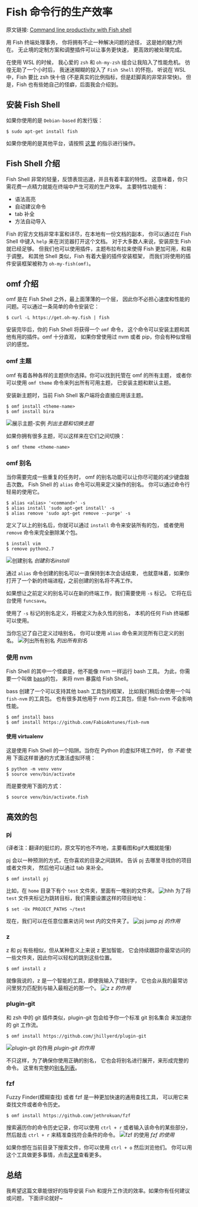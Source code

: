 # Fish 命令行的生产效率

原文链接: [Command line productivity with Fish shell](https://dev.to/yankee/command-line-productivity-with-fish-shell-52e4)

用 Fish 终端处理事务，
你将拥有不止一种解决问题的途径，
这是她的魅力所在。
无止境的定制方案和调整插件可以让事务更快速，
更高效的被处理完成。

在使用 WSL 的时候，
我心爱的 `zsh` 和 `oh-my-zsh` 组合让我陷入了性能危机。
彷徨无助了一个小时后，
我迷迷糊糊的投入了 `Fish Shell` 的怀抱，
听说在 WSL 中，Fish 要比 zsh 快十倍
(不是真实的比例指标，但是赶脚真的非常非常快)。
但是，Fish 也有些她自己的怪癖，后面我会介绍到。

## 安装 Fish Shell

如果你使用的是 `Debian-based` 的发行版：
``` shell
$ sudo apt-get install fish
```
如果你使用的是其他平台，请按照
[这里](https://github.com/fish-shell/fish-shell#getting-fish)
的指示进行操作。

## Fish Shell 介绍

Fish Shell 非常的轻量，反馈表现迅速，并且有着丰富的特性。
这意味着，你只需花费一点精力就能在终端中产生可观的生产效率。
主要特性功能有：

- 语法高亮
- 自动建议命令
- tab 补全
- 方法自动导入

Fish 的官方文档非常丰富和详尽，在本地有一份文档的副本，
你可以通过在 Fish Shell 中键入 `help` 来在浏览器打开这个文档。
对于大多数人来说，安装原生 Fish 就已经足够。
但我们也可以使用插件，主题布拉布拉来使得 Fish 更加可用，和易于调整。
和其他 Shell 类似，Fish 有着大量的插件安装框架，
而我们将使用的插件安装框架被称为 `oh-my-fish(omf)`。

## omf 介绍

omf 是在 Fish Shell 之外，最上面薄薄的一个层，
因此你不必担心速度和性能的问题。可以通过一条简单的命令安装它：
``` shell
$ curl -L https://get.oh-my.fish | fish
```
安装完毕后，你的 Fish Shell 将获得一个 `omf` 命令，
这个命令可以安装主题和其他有用的插件。omf 十分直观，
如果你曾使用过 nvm 或者 pip，你会有种似曾相识的感觉。

### omf 主题

omf 有着各种各样的主题供你选择。你可以找到托管在 omf 的所有主题，
或者你可以使用 `omf theme` 命令来列出所有可用主题，
已安装主题和默认主题。

安装新主题时，当前 Fish Shell 客户端将会直接应用该主题。
``` shell
$ omf install <theme-name>
$ omf install bira
```
![展示主题-实例](https://res.cloudinary.com/practicaldev/image/fetch/s--_3T8aDWd--/c_limit%2Cf_auto%2Cfl_progressive%2Cq_66%2Cw_880/https://cdn-images-1.medium.com/max/2032/1%2ARFN2ONxk2-Lzn_K9uUptzg.gif)
_列出主题和切换主题_

如果你拥有很多主题，可以这样来在它们之间切换：
``` shell
$ omf theme <theme-name>
```

### omf 别名

当你需要完成一些重复的任务时，
omf 的别名功能可以让你尽可能的减少键盘敲击次数。
Fish Shell 的 `alias` 命令可以用来定义操作的别名。
你可以通过命令行轻易的使用它。
``` shell
$ alias <alias> '<command>' -s
$ alias install 'sudo apt-get install' -s
$ alias remove 'sudo apt-get remove --purge' -s
```
定义了以上的别名后，你就可以通过 `install` 命令来安装所有的包，
或者使用 `remove` 命令来完全删除某个包。
``` shell
$ install vim
$ remove python2.7
```
![创建别名](https://res.cloudinary.com/practicaldev/image/fetch/s--YLN2JNx---/c_limit%2Cf_auto%2Cfl_progressive%2Cq_66%2Cw_880/https://cdn-images-1.medium.com/max/2032/1%2AWThV-osTr7qeVxtDH7cSiw.gif)
_创建别名install_

通过 `alias` 命令创建的别名可以一直保持到本次会话结束，
也就意味着，如果你打开了一个新的终端进程，之前创建的别名将不再工作。

如果想让之前定义的别名可以在新的终端工作，我们需要使用 `-s` 标记。
它将在后台使用 `funcsave`。

使用了 `-s` 标记的别名定义，将被定义为永久性的别名，
本机的任何 Fish 终端都可以使用。

当你忘记了自己定义过啥别名，
你可以使用 `alias` 命令来浏览所有已定义的别名。
![列出所有别名](https://res.cloudinary.com/practicaldev/image/fetch/s--D4RMiEnz--/c_limit%2Cf_auto%2Cfl_progressive%2Cq_66%2Cw_880/https://cdn-images-1.medium.com/max/2032/1%2AvQumglI-6OpHawA-I5L9nA.gif)
_列出所有别名_

### 使用 nvm

Fish Shell 的其中一个怪癖是，他不能像 nvm 一样运行 bash 工具。
为此，你需要一个叫做 [bass](https://github.com/edc/bass)的包，
来将 nvm 暴露给 Fish Shell。

bass 创建了一个可以支持其他 bash 工具包的框架，
比如我们稍后会使用一个叫 `fish-nvm` 的工具包。
也有很多其他用于 nvm 的工具包，但是 fish-nvm 不会影响性能。
``` shell
$ omf install bass
$ omf install https://github.com/FabioAntunes/fish-nvm
```

#### 使用 virtualenv

这是使用 Fish Shell 的一个陷阱。当你在 Python 的虚拟环境工作时，
你 *不能* 使用 下面这样普通的方式激活虚拟环境：
``` shell
$ python -m venv venv
$ source venv/bin/activate
```
而是要使用下面的方式：
``` shell
$ source venv/bin/activate.fish
```

## 高效的包

### pj

(译者注：翻译的挺烂的，原文写的也不咋地，主要看图和gif大概就能懂)

pj 会以一种预测的方式，在你喜欢的目录之间跳转。
告诉 pj 去哪里寻找你的项目或者文件夹，
然后他可以通过 tab 来补全。
``` shell
$ omf install pj
```
比如，在 `home`  目录下有个 `test` 文件夹，里面有一堆别的文件夹。
![hhh](https://res.cloudinary.com/practicaldev/image/fetch/s--Sv_aZ2Gb--/c_limit%2Cf_auto%2Cfl_progressive%2Cq_auto%2Cw_880/https://cdn-images-1.medium.com/max/2000/1%2AWGRQj64vuEugFL_z2Ffzfw.png)
为了将 `test` 文件夹标记为跳转目标，我们需要设置这样的项目地址：
``` shell
$ set -Ux PROJECT_PATHS ~/test
```
现在，我们可以在任意位置来访问 test 内的文件夹了。
![pj jump](https://res.cloudinary.com/practicaldev/image/fetch/s--bSfr11nc--/c_limit%2Cf_auto%2Cfl_progressive%2Cq_66%2Cw_880/https://cdn-images-1.medium.com/max/2272/1%2AjI0uddiur0aJXbsjmz1y_g.gif)
_pj 的作用_

### z

z 和 pj 有些相似，但从某种意义上来说 z 更加智能，
它会持续跟踪你最常访问的一些文件夹，因此你可以轻松的跳到这些位置。
``` shell
$ omf install z
```
就像我说的，z 是一个智能的工具，即使我输入了错别字，
它也会从我的最常访问里努力匹配到与输入最相近的那一个。
![z](https://res.cloudinary.com/practicaldev/image/fetch/s--sxD8x3zV--/c_limit%2Cf_auto%2Cfl_progressive%2Cq_66%2Cw_880/https://cdn-images-1.medium.com/max/2000/1%2Ax8va4Ph_V_ADbMSre0PasA.gif)
_z 的作用_

### plugin-git
和 zsh 中的 git 插件类似，plugin-git 包会给予你一个标准 git 别名集合
来加速你的 git 工作流。
``` shell
$ omf install https://github.com/jhillyerd/plugin-git
```
![plugin-git 的作用](https://res.cloudinary.com/practicaldev/image/fetch/s--vSUKKMXZ--/c_limit%2Cf_auto%2Cfl_progressive%2Cq_66%2Cw_880/https://cdn-images-1.medium.com/max/2000/1%2AN9xOm9M149wtYDQdlT7B3w.gif)
_plugin-git 的作用_

不只这样，为了确保你使用正确的别名，
它也会将别名进行展开，来形成完整的命令。
这里有完整的[别名列表](https://github.com/jhillyerd/plugin-git#usage)。

### fzf
Fuzzy Finder(模糊查找) 或者 fzf 是一种更加快速的通用查找工具，
可以用它来查找文件或者命令历史。
``` shell
$ omf install https://github.com/jethrokuan/fzf
```
搜索遍历你的命令历史记录，你可以使用 `ctrl + r` 或者输入该命令的某些部分，
然后敲击 `ctrl + r` 来精准查找符合条件的命令。
![fzf 的使用](https://res.cloudinary.com/practicaldev/image/fetch/s--zbqXU3cs--/c_limit%2Cf_auto%2Cfl_progressive%2Cq_66%2Cw_880/https://cdn-images-1.medium.com/max/2000/1%2AlOEP-GYgbG07VnTca6o18g.gif)
_fzf 的使用_

如果你想在当前目录下搜索文件，你可以使用 `ctrl + o` 然后浏览他们。
你可以用这个工具做更多事情，点击[这里](https://github.com/jethrokuan/fzf#usage)查看更多。

## 总结
我希望这篇文章能很好的指导安装 Fish 和提升工作流的效率。如果你有任何建议或问题，
下面评论就好~
